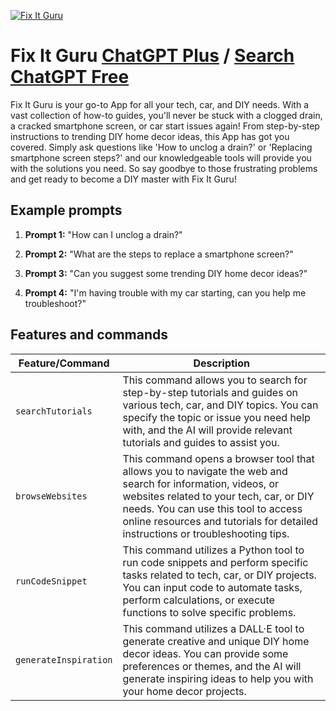 
[![Fix It Guru](https://files.oaiusercontent.com/file-flwEoUdifcUBxhGEod2M4cZI?se=2123-10-17T04%3A34%3A55Z&sp=r&sv=2021-08-06&sr=b&rscc=max-age%3D31536000%2C%20immutable&rscd=attachment%3B%20filename%3D4baf0d6c-72e2-44b4-bacc-44dbfcf2e175.png&sig=q0cWp0t8wLAfNS%2Bdqf9pGs8pPKn2r2N2wa4Xp/gOQrE%3D)](https://chat.openai.com/g/g-YQjCVsmJt-fix-it-guru)

# Fix It Guru [ChatGPT Plus](https://chat.openai.com/g/g-YQjCVsmJt-fix-it-guru) / [Search ChatGPT Free](https://gptcall.net/index.html#/?search=Fix%20It%20Guru)

Fix It Guru is your go-to App for all your tech, car, and DIY needs. With a vast collection of how-to guides, you'll never be stuck with a clogged drain, a cracked smartphone screen, or car start issues again! From step-by-step instructions to trending DIY home decor ideas, this App has got you covered. Simply ask questions like 'How to unclog a drain?' or 'Replacing smartphone screen steps?' and our knowledgeable tools will provide you with the solutions you need. So say goodbye to those frustrating problems and get ready to become a DIY master with Fix It Guru!

## Example prompts

1. **Prompt 1:** "How can I unclog a drain?"

2. **Prompt 2:** "What are the steps to replace a smartphone screen?"

3. **Prompt 3:** "Can you suggest some trending DIY home decor ideas?"

4. **Prompt 4:** "I'm having trouble with my car starting, can you help me troubleshoot?"

## Features and commands

| Feature/Command | Description |
| --- | --- |
| `searchTutorials` | This command allows you to search for step-by-step tutorials and guides on various tech, car, and DIY topics. You can specify the topic or issue you need help with, and the AI will provide relevant tutorials and guides to assist you. |
| `browseWebsites` | This command opens a browser tool that allows you to navigate the web and search for information, videos, or websites related to your tech, car, or DIY needs. You can use this tool to access online resources and tutorials for detailed instructions or troubleshooting tips. |
| `runCodeSnippet` | This command utilizes a Python tool to run code snippets and perform specific tasks related to tech, car, or DIY projects. You can input code to automate tasks, perform calculations, or execute functions to solve specific problems. |
| `generateInspiration` | This command utilizes a DALL·E tool to generate creative and unique DIY home decor ideas. You can provide some preferences or themes, and the AI will generate inspiring ideas to help you with your home decor projects. |


